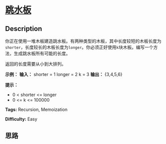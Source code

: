 # [跳水板][title]

## Description

你正在使用一堆木板建造跳水板。有两种类型的木板，其中长度较短的木板长度为`shorter`，长度较长的木板长度为`longer`。你必须正好使用`k`块木板。编写一个方法，生成跳水板所有可能的长度。

返回的长度需要从小到大排列。

**示例：**
            **输入：**    shorter = 1    longer = 2    k = 3    **输出：** {3,4,5,6}    

**提示：**

  * 0 < shorter <= longer
  * 0 <= k <= 100000


**Tags:** Recursion, Memoization

**Difficulty:** Easy

## 思路

[title]: https://leetcode-cn.com/problems/diving-board-lcci
